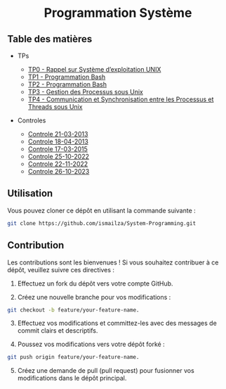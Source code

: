 <h1 align="center">Programmation Système</h1>

## Table des matières

- TPs
  - [TP0 - Rappel sur Système d’exploitation UNIX](https://github.com/ismailza/System-Programming/tree/main/TP0)
  - [TP1 - Programmation Bash](https://github.com/ismailza/System-Programming/tree/main/TP1)
  - [TP2 - Programmation Bash](https://github.com/ismailza/System-Programming/tree/main/TP2)
  - [TP3 - Gestion des Processus sous Unix](https://github.com/ismailza/System-Programming/tree/main/TP3)
  - [TP4 - Communication et Synchronisation entre les Processus et Threads sous Unix](https://github.com/ismailza/System-Programming/tree/main/TP4)

- Controles
  - [Controle 21-03-2013](https://github.com/ismailza/System-Programming/tree/main/Controles/21-03-2013)
  - [Controle 18-04-2013](https://github.com/ismailza/System-Programming/tree/main/Controles/18-04-2013)
  - [Controle 17-03-2015](https://github.com/ismailza/System-Programming/tree/main/Controles/17-03-2015)
  - [Controle 25-10-2022](https://github.com/ismailza/System-Programming/tree/main/Controles/25-10-2022)
  - [Controle 22-11-2022](https://github.com/ismailza/System-Programming/tree/main/Controles/22-11-2022)
  - [Controle 26-10-2023](https://github.com/ismailza/System-Programming/tree/main/Controles/26-10-2023)

## Utilisation

Vous pouvez cloner ce dépôt en utilisant la commande suivante :
```bash
git clone https://github.com/ismailza/System-Programming.git
```

## Contribution

Les contributions sont les bienvenues ! Si vous souhaitez contribuer à ce dépôt, veuillez suivre ces directives :

1. Effectuez un fork du dépôt vers votre compte GitHub.

2. Créez une nouvelle branche pour vos modifications :
  ```bash
  git checkout -b feature/your-feature-name.
  ```

3. Effectuez vos modifications et committez-les avec des messages de commit clairs et descriptifs.
   
4. Poussez vos modifications vers votre dépôt forké :
  ```bash 
  git push origin feature/your-feature-name.
  ```

5. Créez une demande de pull (pull request) pour fusionner vos modifications dans le dépôt principal.

